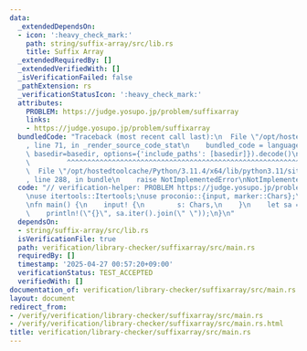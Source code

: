 ```yaml
---
data:
  _extendedDependsOn:
  - icon: ':heavy_check_mark:'
    path: string/suffix-array/src/lib.rs
    title: Suffix Array
  _extendedRequiredBy: []
  _extendedVerifiedWith: []
  _isVerificationFailed: false
  _pathExtension: rs
  _verificationStatusIcon: ':heavy_check_mark:'
  attributes:
    PROBLEM: https://judge.yosupo.jp/problem/suffixarray
    links:
    - https://judge.yosupo.jp/problem/suffixarray
  bundledCode: "Traceback (most recent call last):\n  File \"/opt/hostedtoolcache/Python/3.11.4/x64/lib/python3.11/site-packages/onlinejudge_verify/documentation/build.py\"\
    , line 71, in _render_source_code_stat\n    bundled_code = language.bundle(stat.path,\
    \ basedir=basedir, options={'include_paths': [basedir]}).decode()\n          \
    \         ^^^^^^^^^^^^^^^^^^^^^^^^^^^^^^^^^^^^^^^^^^^^^^^^^^^^^^^^^^^^^^^^^^^^^^^^^^^^^^^^^\n\
    \  File \"/opt/hostedtoolcache/Python/3.11.4/x64/lib/python3.11/site-packages/onlinejudge_verify/languages/rust.py\"\
    , line 288, in bundle\n    raise NotImplementedError\nNotImplementedError\n"
  code: "// verification-helper: PROBLEM https://judge.yosupo.jp/problem/suffixarray\n\
    \nuse itertools::Itertools;\nuse proconio::{input, marker::Chars};\n\nuse suffix_array::SuffixArray;\n\
    \nfn main() {\n    input! {\n        s: Chars,\n    }\n    let sa = SuffixArray::suffix_array(&s);\n\
    \    println!(\"{}\", sa.iter().join(\" \"));\n}\n"
  dependsOn:
  - string/suffix-array/src/lib.rs
  isVerificationFile: true
  path: verification/library-checker/suffixarray/src/main.rs
  requiredBy: []
  timestamp: '2025-04-27 00:57:20+09:00'
  verificationStatus: TEST_ACCEPTED
  verifiedWith: []
documentation_of: verification/library-checker/suffixarray/src/main.rs
layout: document
redirect_from:
- /verify/verification/library-checker/suffixarray/src/main.rs
- /verify/verification/library-checker/suffixarray/src/main.rs.html
title: verification/library-checker/suffixarray/src/main.rs
---
```

